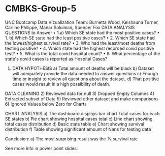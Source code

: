 # CMBKS-Group-5
UNC Bootcamp Data Vizualization
Team: Burnetta Wood, Keishauna Turner, Carline Philippe, Manar Soluiman, Spencer Fox
DATA ANALYSIS QUESTIONS to Answer
•	1.a) Which SE state  had the most positive cases? 
•	1. b) Which SE state  had the least positive cases?
•	2. Which SE state had the lowest/highest survival rate?
•	3. Who had the least/most deaths from testing positive?
•	4. Which state had the highest recorded covid positive test?
•	5. What is the total covid hospital count?
•	6. What percentage of the state's covid cases is reported as Hospital Cases?

1)	DATA HYPOTHESIS
a)	Total amount of deaths will be black
b)	Dataset will adequately provide the data needed to answer questions
c)	Enough time or insight to review all questions about the dataset.
d)	That positive cases would result in a high possibility of death.

DATA CLEANING
2)	Reviewed data for null
3)	Dropped Empty Columns
4)	Extracted subset of Data
5)	Reviewed other dataset and make comparisons
6)	Ignored Values below Zero for Charts



CHART ANALYSIS
a)	The dashboard displays bar chart Total cases for each SE states
b)	Pie chart showing hospital cases total
c)	Line chart showing total cases distribution
d)	Basic stats table 
e)	Chart showing survival distribution
f)	Table showing significant amount of Nans for testing data

Conclusion:
a)	The most surprising result was the % survival rate

See more info in power point slides.
